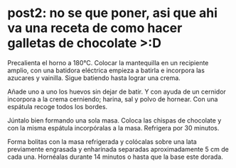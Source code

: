 # post2: no se que poner, asi que ahi va una receta de como hacer galletas de chocolate >:D
Precalienta el horno a 180°C. Colocar la mantequilla en un recipiente amplio, con una batidora eléctrica empieza a batirla e incorpora las azucares y vainilla. Sigue batiendo hasta lograr una crema.

Añade uno a uno los huevos sin dejar de batir. Y con ayuda de un cernidor incorpora a la crema cerniendo; harina, sal y polvo de hornear. Con una espátula recoge todos los bordes.

Júntalo bien formando una sola masa. Coloca las chispas de chocolate y con la misma espátula incorpóralas a la masa. Refrigera por 30 minutos.

Forma bolitas con la masa refrigerada y colócalas sobre una lata previamente engrasada y enharinada separadas aproximadamente 5 cm de cada una. Hornéalas durante 14 minutos o hasta que la base este dorada.
